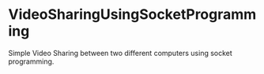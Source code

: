 # VideoSharingUsingSocketProgramming
Simple Video Sharing between two different computers using socket programming.
